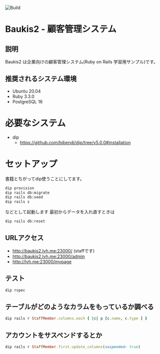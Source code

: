![Build](https://github.com/kakikubo/baukis2/workflows/Build/badge.svg)

# Baukis2 - 顧客管理システム

## 説明

Baukis2 は企業向けの顧客管理システム(Ruby on Rails 学習用サンプル)です。

## 推奨されるシステム環境

* Ubuntu 20.04
* Ruby 3.3.0
* PostgreSQL 16

# 必要なシステム

* dip
  * <https://github.com/bibendi/dip/tree/v5.0.0#installation>

# セットアップ

書籍とちがってdip使うことにしてます。

```bash
dip provision
dip rails db:migrate
dip rails db:seed
dip rails s
```

などとして起動します
最初からデータを入れ直すときは

```bash
dip rails db:reset
```

## URLアクセス

* <http://baukis2.lvh.me:23000/> (staffです)
* <http://baukis2.lvh.me:23000/admin>
* <http://lvh.me:23000/mypage>

## テスト

```bash
dip rspec
```

## テーブルがどのようなカラムをもっているか調べる

```ruby
dip rails r StaffMember.columns.each { |c| p [c.name, c.type ] }
```

## アカウントをサスペンドするとか

```ruby
dip rails r StaffMember.first.update_columns(suspended: true)
```
